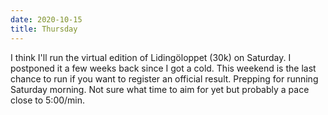 ```yaml
---
date: 2020-10-15
title: Thursday
---
```


I think I'll run the virtual edition of Lidingöloppet (30k) on Saturday. I postponed it a few weeks back since I got a cold.
This weekend is the last chance to run if you want to register an official result. Prepping for running Saturday morning.
Not sure what time to aim for yet but probably a pace close to 5:00/min.
